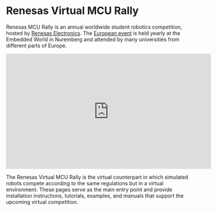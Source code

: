 # Renesas Virtual MCU Rally

Renesas MCU Rally is an annual worldwide student robotics competition, hosted by [Renesas Electronics](https://www.renesas.com/us/en). The [European event](https://renesasrulz.com/university/mcurally/) is held yearly at the Embedded World in Nuremberg and attended by many universities from different parts of Europe.

<iframe width="560" height="315" src="https://www.youtube.com/embed/5V73LChqBzQ" frameborder="0" allow="accelerometer; autoplay; clipboard-write; encrypted-media; gyroscope; picture-in-picture" allowfullscreen></iframe><br/>

The Renesas Virtual MCU Rally is the virtual counterpart in which simulated robots compete according to the same regulations but in a virtual environment. These pages serve as the main entry point and provide installation instructions, tutorials, examples, and manuals that support the upcoming virtual competition.
